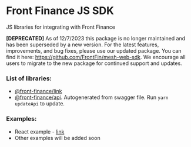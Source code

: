# Front Finance JS SDK

JS libraries for integrating with Front Finance

__[DEPRECATED]__
As of 12/7/2023 this package is no longer maintained and has been superseded by a new version. For the latest features, improvements, and bug fixes, please use our updated package. You can find it here: https://github.com/FrontFin/mesh-web-sdk. We encourage all users to migrate to the new package for continued support and updates.

### List of libraries:

- [@front-finance/link](packages/link/README.md)
- [@front-finance/api](packages/api/README.md). Autogenerated from swagger file. Run `yarn updateApi` to update.

### Examples:

- React example - [link](examples/react-example/)
- Other examples will be added soon
